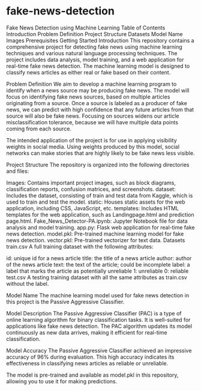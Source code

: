 # fake-news-detection

Fake News Detection using Machine Learning
Table of Contents
Introduction
Problem Definition
Project Structure
Datasets
Model Name
Images
Prerequisites
Getting Started
Introduction
This repository contains a comprehensive project for detecting fake news using machine learning techniques and various natural language processing techniques. The project includes data analysis, model training, and a web application for real-time fake news detection. The machine learning model is designed to classify news articles as either real or fake based on their content.

Problem Definition
We aim to develop a machine learning program to identify when a news source may be producing fake news. The model will focus on identifying fake news sources, based on multiple articles originating from a source. Once a source is labeled as a producer of fake news, we can predict with high confidence that any future articles from that source will also be fake news. Focusing on sources widens our article misclassification tolerance, because we will have multiple data points coming from each source.

The intended application of the project is for use in applying visibility weights in social media. Using weights produced by this model, social networks can make stories that are highly likely to be fake news less visible.

Project Structure
The repository is organized into the following directories and files:

Images: Contains important project images, such as block diagrams, classification reports, confusion matrices, and screenshots.
dataset: Includes the dataset, consisting of train and test data from Kaggle, which is used to train and test the model.
static: Houses static assets for the web application, including CSS, JavaScript, etc.
templates: Includes HTML templates for the web application, such as Landingpage.html and prediction page.html.
Fake_News_Detector-PA.ipynb: Jupyter Notebook file for data analysis and model training.
app.py: Flask web application for real-time fake news detection.
model.pkl: Pre-trained machine learning model for fake news detection.
vector.pkl: Pre-trained vectorizer for text data.
Datasets
train.csv
A full training dataset with the following attributes:

id: unique id for a news article
title: the title of a news article
author: author of the news article
text: the text of the article; could be incomplete
label: a label that marks the article as potentially unreliable
1: unreliable
0: reliable
test.csv
A testing training dataset with all the same attributes as train.csv without the label.

Model Name
The machine learning model used for fake news detection in this project is the Passive Aggressive Classifier.

Model Description
The Passive Aggressive Classifier (PAC) is a type of online learning algorithm for binary classification tasks. It is well-suited for applications like fake news detection. The PAC algorithm updates its model continuously as new data arrives, making it efficient for real-time classification.

Model Accuracy
The Passive Aggressive Classifier achieved an impressive accuracy of 96% during evaluation. This high accuracy indicates its effectiveness in classifying news articles as reliable or unreliable.

The model is pre-trained and available as model.pkl in this repository, allowing you to use it for making predictions.
